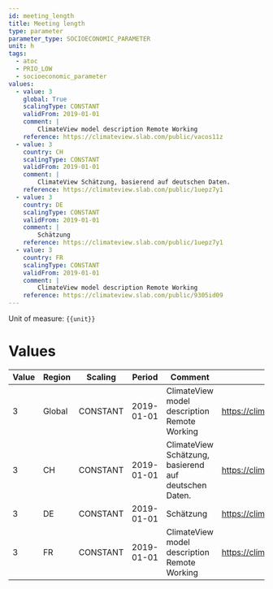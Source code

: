 ```yaml
---
id: meeting_length
title: Meeting length
type: parameter
parameter_type: SOCIOECONOMIC_PARAMETER
unit: h
tags:
  - atoc
  - PRIO_LOW
  - socioeconomic_parameter
values:
  - value: 3
    global: True
    scalingType: CONSTANT
    validFrom: 2019-01-01
    comment: |
        ClimateView model description Remote Working
    reference: https://climateview.slab.com/public/vacos11z
  - value: 3
    country: CH
    scalingType: CONSTANT
    validFrom: 2019-01-01
    comment: |
        ClimateView Schätzung, basierend auf deutschen Daten.
    reference: https://climateview.slab.com/public/1uepz7y1
  - value: 3
    country: DE
    scalingType: CONSTANT
    validFrom: 2019-01-01
    comment: |
        Schätzung
    reference: https://climateview.slab.com/public/1uepz7y1
  - value: 3
    country: FR
    scalingType: CONSTANT
    validFrom: 2019-01-01
    comment: |
        ClimateView model description Remote Working
    reference: https://climateview.slab.com/public/9305id09
---
```



Unit of measure: `{{unit}}`


# Values


| Value | Region | Scaling | Period | Comment | Reference |
|-------|--------|---------|--------|---------|-----------|
| 3 | Global | CONSTANT | 2019-01-01 | ClimateView model description Remote Working | https://climateview.slab.com/public/vacos11z |
| 3 | CH | CONSTANT | 2019-01-01 | ClimateView Schätzung, basierend auf deutschen Daten. | https://climateview.slab.com/public/1uepz7y1 |
| 3 | DE | CONSTANT | 2019-01-01 | Schätzung | https://climateview.slab.com/public/1uepz7y1 |
| 3 | FR | CONSTANT | 2019-01-01 | ClimateView model description Remote Working | https://climateview.slab.com/public/9305id09 |


